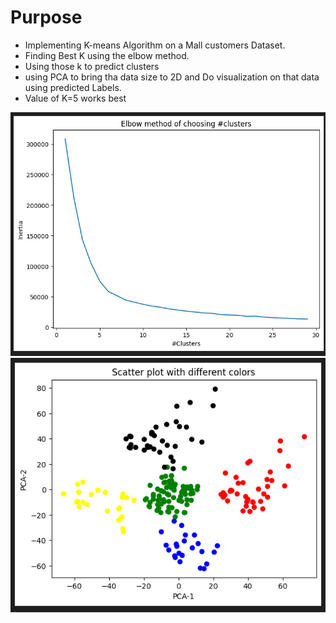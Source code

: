 # Purpose

- Implementing K-means Algorithm on a Mall customers Dataset. 
- Finding Best K using the elbow method.
- Using those k to predict clusters
- using PCA to bring tha data size to 2D and Do visualization on that data using predicted Labels.
- Value of K=5 works best

![Screenshot of the application](elbow.png)
![Screenshot of the application](K5.png)
